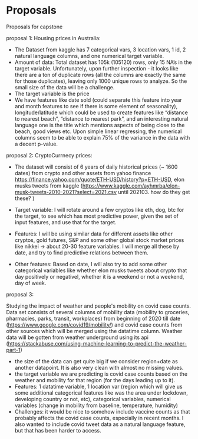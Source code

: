 # Proposals
Proposals for capstone

proposal 1:
Housing prices in Australia:
- The Dataset from kaggle has 7 categorical vars, 3 location vars, 1 id, 2 natural language columns, and one numerical target variable. 
- Amount of data: Total dataset has 105k (105120) rows, only 15 NA’s in the target variable. Unfortunately, upon further inspection - it looks like there are a ton of duplicate rows (all the columns are exactly the same for those duplicates), leaving only 1000 unique rows to analyze. So the small size of the data will be a challenge. 
- The target variable is the price
- We have features like date sold (could separate this feature into year and month features to see if there is some element of seasonality), longitude/latitude which could be used to create  features like “distance to nearest beach”, “distance to nearest park”, and an interesting natural language one is the title which mentions aspects of being close to the beach, good views etc. Upon simple linear regressing, the numerical columns seem to be able to explain 75% of the variance in the data with a decent p-value.

proposal 2:
CryptoCurrnecy prices:
- The dataset will consist of 6 years of daily historical prices (~ 1600 dates) from crypto and other assets from yahoo finance https://finance.yahoo.com/quote/ETH-USD/history?p=ETH-USD, elon musks tweets from kaggle (https://www.kaggle.com/ayhmrba/elon-musk-tweets-2010-2021?select=2021.csv until 202103. how do they get these? ) 
- Target variable: I will rotate around a few cryptos like eth, dog, btc for the target, to see which has most predictive power, given the set of input features, and use that for the target. 
- Features: I will be using similar data for different assets like other cryptos, gold futures, S&P and some other global stock market prices like nikkei -> about 20-30 feature variables. I will merge all these by date, and try to find predictive relations between them. 
 
- Other features: Based on date, I will also try to add some other categorical variables like whether elon musks tweets about crypto that day positively or negativel, whether it is a weekend or not a weekend, day of week. 

proposal 3:

Studying the impact of weather and people's mobility on covid case counts.  
Data set consists of several columns of mobility data (mobility to groceries, pharmacies, parks, transit, workplaces) from beginning of 2020 till date (https://www.google.com/covid19/mobility/) and covid case counts from other sources which will be merged using the datatime column. Weather data will be gotten from weather underground using its api (https://stackabuse.com/using-machine-learning-to-predict-the-weather-part-1)
- the size of the data can get quite big if we consider region+date as another datapoint. It is also very clean with almost no missing values.
- the target variable we are predicting is covid case counts based on the weather and mobility for that region (for the days leading up to it). 
- Features:  1 datatime variable, 1 location var (region which will give us some additional categorical features like was the area under lockdown, developing country or not, etc), categorical variables, numerical variables (change in mobility from baseline, temperature, humidity)
- Challenges: it would be nice to somehow include vaccine counts as that probably affects the covid case counts, especially in recent months. I also wanted to include covid tweet data as a natural language feature, but that has been harder to access.



